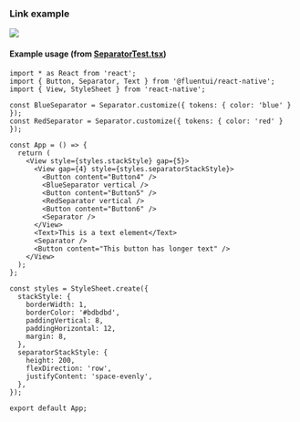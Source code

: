 ### Link example

<img src="https://static2.sharepointonline.com/files/fabric-cdn-prod_20200511.001/fabric-website/images/controls/cross/Separator/Separator_windows.PNG"/>

#### Example usage (from [SeparatorTest.tsx](https://github.com/microsoft/fluentui-react-native/blob/master/apps/fluent-tester/src/FluentTester/TestComponents/Separator/SeparatorTest.tsx))

```tsx
import * as React from 'react';
import { Button, Separator, Text } from '@fluentui/react-native';
import { View, StyleSheet } from 'react-native';

const BlueSeparator = Separator.customize({ tokens: { color: 'blue' } });
const RedSeparator = Separator.customize({ tokens: { color: 'red' } });

const App = () => {
  return (
    <View style={styles.stackStyle} gap={5}>
      <View gap={4} style={styles.separatorStackStyle}>
        <Button content="Button4" />
        <BlueSeparator vertical />
        <Button content="Button5" />
        <RedSeparator vertical />
        <Button content="Button6" />
        <Separator />
      </View>
      <Text>This is a text element</Text>
      <Separator />
      <Button content="This button has longer text" />
    </View>
  );
};

const styles = StyleSheet.create({
  stackStyle: {
    borderWidth: 1,
    borderColor: '#bdbdbd',
    paddingVertical: 8,
    paddingHorizontal: 12,
    margin: 8,
  },
  separatorStackStyle: {
    height: 200,
    flexDirection: 'row',
    justifyContent: 'space-evenly',
  },
});

export default App;
```
